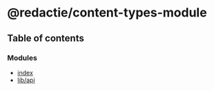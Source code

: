# @redactie/content-types-module

## Table of contents

### Modules

- [index](../wiki/index)
- [lib/api](../wiki/lib.api)
